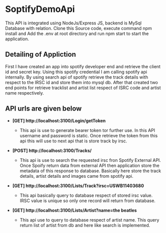 # SoptifyDemoApi
 This API is integrated using NodeJs/Express JS, backend is MySql Database with relation. 
 Clone this Source code, execute command npm install and Add the .env at root directory and run npm start to start the application.

## Detailing of Appliction
 First I have created an app into spotify developer end and retrieve the client id and secret key. Using this spotify credential I am calling spotify api internally. By using search api of spotify retrieve the track details with respect to the IRSC id and store them into mysql db. After that created two end points for retrieve tracklist and artist list respect of ISRC code and artist name respectively.

## API urls are given below

*  **[GET] http://localhost:3100/Login/getToken**
   * This api is use to generate bearer token tor further use. In this API username and password is static. Once retrieve the token from this api this will use to next api that is store track by irsc.
     

*  **[POST] http://localhost:3100/Tracks/**
   * This api is use to search the requested irsc fron Spotify External API. Once Spoify return data from external API then application store the metadata of this response to database. Basically here store the track details, artist details and images came from spotify api. 

*  **[GET] http://localhost:3100/Lists/Track?irsc=USWB11403680**
   * This api basically query to database respect of stored irsc value. IRSC value is unique so only one record will return from database.

*  **[GET] http://localhost:3100/Lists/Artist?name=the beatles**
   * This api use to query to database respect of artist name. This query return list of artist from db and here like search is implemented.
